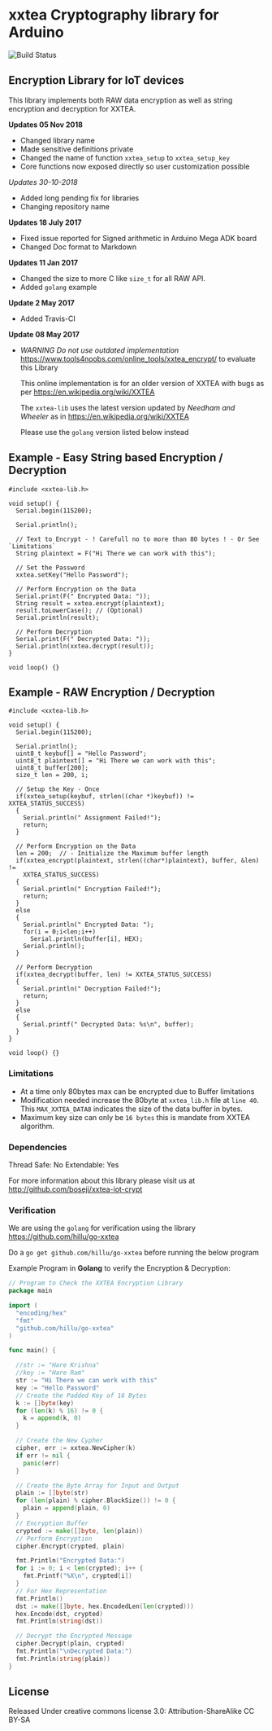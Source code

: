 # xxtea Cryptography library for Arduino #

![Build Status](https://travis-ci.org/boseji/xxtea-lib.svg?branch=master)

## Encryption Library for IoT devices ##

This library implements both RAW data encryption as well as string encryption and decryption for XXTEA.

**Updates 05 Nov 2018**
* Changed library name
* Made sensitive definitions private
* Changed the name of function `xxtea_setup` to `xxtea_setup_key`
* Core functions now exposed directly so user customization possible

*Updates 30-10-2018*

* Added long pending fix for libraries
* Changing repository name

**Updates 18 July 2017**

 * Fixed issue reported for Signed arithmetic in Arduino Mega ADK board
 * Changed Doc format to Markdown

**Updates 11 Jan 2017**

 * Changed the size to more C like `size_t` for all RAW API.
 * Added `golang` example

**Update 2 May 2017**

 * Added Travis-CI

**Update 08 May 2017**
 
 * *WARNING Do not use outdated implementation* https://www.tools4noobs.com/online_tools/xxtea_encrypt/ to evaluate this Library
   
   This online implementation is for an older version of XXTEA with bugs as per
   https://en.wikipedia.org/wiki/XXTEA
   
   The `xxtea-lib` uses the latest version updated by *Needham and Wheeler*
   as in https://en.wikipedia.org/wiki/XXTEA
   
   Please use the `golang` version listed below instead
  

## Example - Easy String based Encryption / Decryption ##

```arduino
#include <xxtea-lib.h>

void setup() {
  Serial.begin(115200);

  Serial.println();

  // Text to Encrypt - ! Carefull no to more than 80 bytes ! - Or See `Limitations`
  String plaintext = F("Hi There we can work with this");

  // Set the Password
  xxtea.setKey("Hello Password");

  // Perform Encryption on the Data
  Serial.print(F(" Encrypted Data: "));
  String result = xxtea.encrypt(plaintext);
  result.toLowerCase(); // (Optional)
  Serial.println(result);

  // Perform Decryption
  Serial.print(F(" Decrypted Data: "));
  Serial.println(xxtea.decrypt(result));
}

void loop() {}
```


## Example - RAW Encryption / Decryption ##

```arduino
#include <xxtea-lib.h>

void setup() {
  Serial.begin(115200);

  Serial.println();
  uint8_t keybuf[] = "Hello Password";
  uint8_t plaintext[] = "Hi There we can work with this";
  uint8_t buffer[200];
  size_t len = 200, i;

  // Setup the Key - Once
  if(xxtea_setup(keybuf, strlen((char *)keybuf)) != XXTEA_STATUS_SUCCESS)
  {
    Serial.println(" Assignment Failed!");
    return;
  }

  // Perform Encryption on the Data
  len = 200;  // - Initialize the Maximum buffer length
  if(xxtea_encrypt(plaintext, strlen((char*)plaintext), buffer, &len) !=
    XXTEA_STATUS_SUCCESS)
  {
    Serial.println(" Encryption Failed!");
    return;
  }
  else
  {
    Serial.println(" Encrypted Data: ");
    for(i = 0;i<len;i++)
      Serial.println(buffer[i], HEX);
    Serial.println();
  }

  // Perform Decryption
  if(xxtea_decrypt(buffer, len) != XXTEA_STATUS_SUCCESS)
  {
    Serial.println(" Decryption Failed!");
    return;
  }
  else
  {
    Serial.printf(" Decrypted Data: %s\n", buffer);
  }
}

void loop() {}
```


### Limitations ###

 * At a time only 80bytes max can be encrypted due to Buffer limitations
 * Modification needed increase the 80byte at `xxtea_lib.h` file at `line 40`. 
   This `MAX_XXTEA_DATA8` indicates the size of the data buffer in bytes.
 * Maximum key size can only be `16 bytes` this is mandate from XXTEA algorithm.


### Dependencies ###

 Thread Safe: No
 Extendable: Yes

For more information about this library please visit us at
http://github.com/boseji/xxtea-iot-crypt


### Verification ###

We are using the `golang` for verification using the library
https://github.com/hillu/go-xxtea

Do a `go get github.com/hillu/go-xxtea` before running the below program

Example Program in **Golang** to verify the Encryption & Decryption:

```go
// Program to Check the XXTEA Encryption Library
package main

import (
  "encoding/hex"
  "fmt"
  "github.com/hillu/go-xxtea"
)

func main() {

  //str := "Hare Krishna"
  //key := "Hare Ram"
  str := "Hi There we can work with this"
  key := "Hello Password"
  // Create the Padded Key of 16 Bytes
  k := []byte(key)
  for (len(k) % 16) != 0 {
    k = append(k, 0)
  }

  // Create the New Cypher
  cipher, err := xxtea.NewCipher(k)
  if err != nil {
    panic(err)
  }

  // Create the Byte Array for Input and Output
  plain := []byte(str)
  for (len(plain) % cipher.BlockSize()) != 0 {
    plain = append(plain, 0)
  }
  // Encryption Buffer
  crypted := make([]byte, len(plain))
  // Perform Encryption
  cipher.Encrypt(crypted, plain)

  fmt.Println("Encrypted Data:")
  for i := 0; i < len(crypted); i++ {
    fmt.Printf("%X\n", crypted[i])
  }
  // For Hex Representation
  fmt.Println()
  dst := make([]byte, hex.EncodedLen(len(crypted)))
  hex.Encode(dst, crypted)
  fmt.Println(string(dst))

  // Decrypt the Encrypted Message
  cipher.Decrypt(plain, crypted)
  fmt.Println("\nDecrypted Data:")
  fmt.Println(string(plain))
}
```


## License ##

Released Under creative commons license 3.0: Attribution-ShareAlike CC BY-SA
